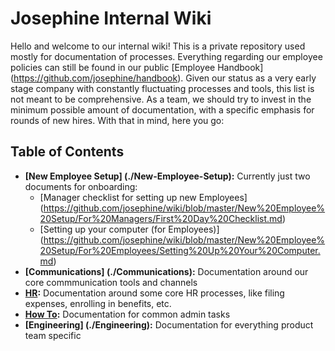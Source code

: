 # Josephine Internal Wiki

Hello and welcome to our internal wiki! This is a private repository used mostly for documentation of processes. Everything regarding our employee policies can still be found in our public [Employee Handbook] (https://github.com/josephine/handbook). 
Given our status as a very early stage company with constantly fluctuating processes and tools, this list is not meant to be comprehensive. As a team, we should try to invest in the minimum possible amount of documentation, with a specific emphasis for rounds of new hires. With that in mind, here you go: 

## Table of Contents

- **[New Employee Setup] (./New-Employee-Setup):**
   Currently just two documents for onboarding: 
  - [Manager checklist for setting up new Employees] (https://github.com/josephine/wiki/blob/master/New%20Employee%20Setup/For%20Managers/First%20Day%20Checklist.md)
  - [Setting up your computer (for Employees)] (https://github.com/josephine/wiki/blob/master/New%20Employee%20Setup/For%20Employees/Setting%20Up%20Your%20Computer.md)
- **[Communications] (./Communications):**
   Documentation around our core commmunication tools and channels
- **[HR](./HR):**
   Documentation around some core HR processes, like filing expenses, enrolling in benefits, etc. 
- **[How To](./Product-Tutorials):**
   Documentation for common admin tasks
- **[Engineering] (./Engineering):**
   Documentation for everything product team specific


